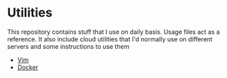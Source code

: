 # Utilities
This repository contains stuff that I use on daily basis. Usage files act as a reference. It also include cloud utilities that I'd normally use on different servers and some instructions to use them

- [Vim](https://github.com/prajjwal1/utilities/blob/master/vim_usage.md)
- [Docker](https://github.com/prajjwal1/utilities/blob/master/docker_usage)



